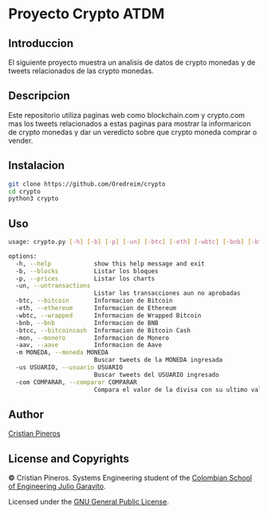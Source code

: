 # Proyecto Crypto ATDM

## Introduccion
El siguiente proyecto muestra un analisis de datos de crypto monedas y de tweets relacionados de las crypto monedas.

## Descripcion
Este repositorio utiliza paginas web como blockchain.com y crypto.com mas los tweets relacionados a estas paginas para mostrar la informaricon de crypto monedas y dar un veredicto sobre que crypto moneda comprar o vender.

## Instalacion

``` bash
git clone https://github.com/Oredreim/crypto
cd crypto
python3 crypto
```

## Uso

``` bash
usage: crypto.py [-h] [-b] [-p] [-un] [-btc] [-eth] [-wbtc] [-bnb] [-btcc] [-mon] [-aav] [-m MONEDA] [-us USUARIO] [-com COMPARAR]

options:
  -h, --help            show this help message and exit
  -b, --blocks          Listar los bloques
  -p, --prices          Listar los charts
  -un, --untransactions
                        Listar las transacciones aun no aprobadas
  -btc, --bitcoin       Informacion de Bitcoin
  -eth, --ethereum      Informacion de Ethereum
  -wbtc, --wrapped      Informacion de Wrapped Bitcoin
  -bnb, --bnb           Informacion de BNB
  -btcc, --bitcoincash  Informacion de Bitcoin Cash
  -mon, --monero        Informacion de Monero
  -aav, --aave          Informacion de Aave
  -m MONEDA, --moneda MONEDA
                        Buscar tweets de la MONEDA ingresada
  -us USUARIO, --usuario USUARIO
                        Buscar tweets del USUARIO ingresado
  -com COMPARAR, --comparar COMPARAR
                        Compara el valor de la divisa con su ultimo valor encontrado
```
## Author

[Cristian Pineros](https://github.com/Oredreim)

## License and Copyrights

**©** Cristian Pineros. Systems Engineering student of the [Colombian School of Engineering Julio Garavito](https://www.escuelaing.edu.co/es/).

Licensed under the [GNU General Public License](https://github.com/Oredreim/crypto/blob/main/LICENSE).

